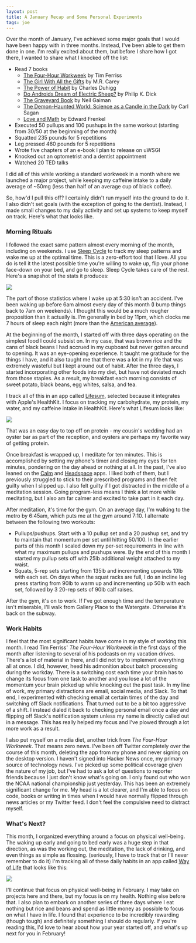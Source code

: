 ```yaml
---
layout: post 
title: A January Recap and Some Personal Experiments
tags: joe
---
```


Over the month of January, I've achieved some major goals that I would have been happy with in three months. Instead, I've been able to get them done in one. I'm really excited about them, but before I share how I got there, I wanted to share what I knocked off the list:

* Read 7 books
	* [The Four-Hour Workweek](http://amzn.to/1Qx8NmP) by Tim Ferriss
	* [The Girl With All the Gifts](http://amzn.to/1Pn0VVM) by M.R. Carey
	* [The Power of Habit](http://amzn.to/1Pn0ZVt) by Charles Duhigg
	* [Do Androids Dream of Electric Sheep?](http://amzn.to/1KfazcB) by Philip K. Dick
	* [The Graveyard Book](http://amzn.to/1Qx8WXk) by Neil Gaiman
	* [The Demon-Haunted World: Science as a Candle in the Dark](http://amzn.to/1P1KQkF) by Carl Sagan
	* [Love and Math](http://amzn.to/1P1KR8k) by Edward Frenkel
* Executed 50 pullups and 100 pushups in the same workout (starting from 30/50 at the beginning of the month)
* Squatted 235 pounds for 5 repetitions
* Leg pressed 460 pounds for 5 repetitions
* Wrote five chapters of an e-book I plan to release on uWSGI
* Knocked out an optometrist and a dentist appointment
* Watched 20 TED talks

I did all of this while working a standard workweek in a month where we launched a major project, while keeping my caffeine intake to a daily average of ~50mg (less than half of an average cup of black coffee). 

So, how'd I pull this off? I certainly didn't run myself into the ground to do it. I also didn't set goals (with the exception of going to the dentist). Instead, I made small changes to my daily activity and set up systems to keep myself on track. Here's what that looks like.

### Morning Rituals

I followed the exact same pattern almost every morning of the month, including on weekends. I use [Sleep Cycle](http://www.sleepcycle.com/) to track my sleep patterns and wake me up at the optimal time. This is a zero-effort tool that I love. All you do is tell it the latest possible time you're willing to wake up, flip your phone face-down on your bed, and go to sleep. Sleep Cycle takes care of the rest. Here's a snapshot of the stats it produces: 

<img class="no-fill" src="/images/sleepcycle.PNG" />

The part of those statistics where I wake up at 5:30 isn't an accident. I've been waking up before 6am almost every day of this month (I bump things back to 7am on weekends). I thought this would be a much rougher proposition than it actually is. I'm generally in bed by 11pm, which clocks me 7 hours of sleep each night (more than the [American average](http://www.gallup.com/poll/166553/less-recommended-amount-sleep.aspx)). 

At the beginning of the month, I started off with three days operating on the simplest food I could subsist on. In my case, that was brown rice and the cans of black beans I had accrued in my cupboard but never gotten around to opening. It was an eye-opening experience. It taught me gratitude for the things I have, and it also taught me that there was a lot in my life that was extremely wasteful but I kept around out of habit. After the three days, I started incorporating other foods into my diet, but have not deviated much from those staples. As a result, my breakfast each morning consists of sweet potato, black beans, egg whites, salsa, and tea. 

I track all of this in an app called [Lifesum](https://lifesum.com/), selected because it integrates with Apple's HealthKit. I focus on tracking my carbohydrate, my protein, my water, and my caffeine intake in HealthKit. Here's what Lifesum looks like:

<img class="no-fill" src="/images/lifesum.PNG" />

That was an easy day to top off on protein - my cousin's wedding had an oyster bar as part of the reception, and oysters are perhaps my favorite way of getting protein.

Once breakfast is wrapped up, I meditate for ten minutes. This is accomplished by setting my phone's timer and closing my eyes for ten minutes, pondering on the day ahead or nothing at all. In the past, I've also leaned on the [Calm](http://www.calm.com/) and [Headspace](https://www.headspace.com/) apps. I liked both of them, but I previously struggled to stick to their prescribed programs and then felt guilty when I slipped up. I also felt guilty if I got distracted in the middle of a meditation session. Going program-less means I think a lot more while meditating, but I also am far calmer and excited to take part in it each day. 

After meditation, it's time for the gym. On an average day, I'm walking to the metro by 6:45am, which puts me at the gym around 7:10. I alternate between the following two workouts:

* Pullups/pushups. Start with a 10 pullup set and a 20 pushup set, and try to maintain that momentum per set until hitting 50/100. In the earlier parts of this month I scaled down my per-set requirements in line with what my maximum pullups and pushups were. By the end of this month I started my pullup sets off with 25lb additional weight attached to my waist. 
* Squats, 5-rep sets starting from 135lb and incrementing upwards 10lb with each set. On days when the squat racks are full, I do an incline leg press starting from 90lb to warm up and incrementing up 50lb with each set, followed by 3 20-rep sets of 90lb calf raises.

After the gym, it's on to work. If I've got enough time and the temperature isn't miserable, I'll walk from Gallery Place to the Watergate. Otherwise it's back on the subway.

### Work Habits

I feel that the most significant habits have come in my style of working this month. I read Tim Ferriss' *The Four-Hour Workweek* in the first days of the month after listening to several of his podcasts on my vacation drives. There's a lot of material in there, and I did not try to implement everything all at once. I did, however, heed his admonition about batch processing during the workday. There is a switching cost each time your brain has to change its focus from one task to another and you lose a lot of the momentum your brain picked up while knocking out the past task. In my line of work, my primary distractions are email, social media, and Slack. To that end, I experimented with checking email at certain times of the day and switching off Slack notifications. That turned out to be a bit too aggressive of a shift. I instead dialed it back to checking personal email once a day and flipping off Slack's notification system unless my name is directly called out in a message. This has really helped my focus and I've plowed through a lot more work as a result.

I also put myself on a media diet, another trick from *The Four-Hour Workweek*. That means zero news. I've been off Twitter completely over the course of this month, deleting the app from my phone and never signing on the desktop version. I haven't signed into Hacker News once, my primary source of technology news. I've picked up some political coverage given the nature of my job, but I've had to ask a lot of questions to reporter friends because I just don't know what's going on. I only found out who won the NCAA national championship just yesterday. This has been an extremely significant change for me. My head is a lot clearer, and I'm able to focus on code, books or writing in times when I would have normally flipped through news articles or my Twitter feed. I don't feel the compulsive need to distract myself. 

### What's Next?

This month, I organized everything around a focus on physical well-being. The waking up early and going to bed early was a huge step in that direction, as was the working out, the meditation, the lack of drinking, and even things as simple as flossing. (seriously, I have to track that or I'll never remember to do it) I'm tracking all of these daily habits in an app called [Way of Life](http://wayoflifeapp.com/) that looks like this:

<img class="no-fill" src="/images/wayoflife.PNG" />

I'll continue that focus on physical well-being in February. I may take on projects here and there, but my focus is on my health. Nothing else before that. I also plan to embark on another series of three days where I eat nothing but rice and beans and spend as little money as possible to focus on what I have in life. I found that experience to be incredibly rewarding (though tough) and definitely something I should do regularly. If you're reading this, I'd love to hear about how your year started off, and what's up next for you in February!